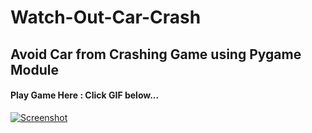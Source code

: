 # Watch-Out-Car-Crash

## Avoid Car from Crashing Game using Pygame Module

#### Play Game Here : Click GIF below...

[![Screenshot](https://github.com/imvickykumar999/Watch-Out-Car-Crash/blob/master/image/gif-watch-out.gif)](https://repl.it/repls/EdibleTwinTransformation#main.py)
